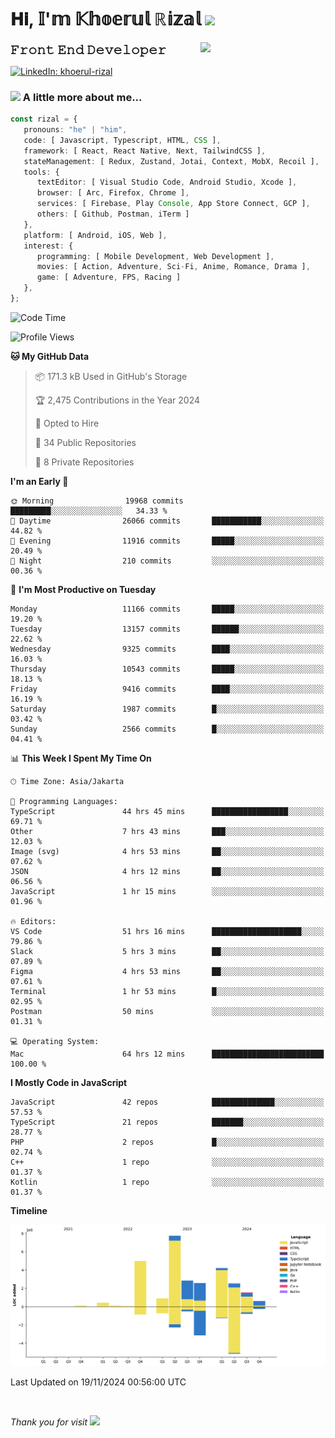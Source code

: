 <h1> 𝐇𝐢, 𝕀'𝕞 𝕂𝕙𝕠𝕖𝕣𝕦𝕝 ℝ𝕚𝕫𝕒𝕝 <img src="https://media.giphy.com/media/mGcNjsfWAjY5AEZNw6/giphy.gif" width="50"></h1>
<img align='right' src="https://media.giphy.com/media/v1.Y2lkPTc5MGI3NjExOWI2ajR2NGJubzBsZHFuaHMwajRrcDNsNXJwOG8yb3F0NjhkNXF4OSZlcD12MV9pbnRlcm5hbF9naWZfYnlfaWQmY3Q9cw/fkZukR450RQ1qnGaq9/giphy.gif" width="200">
<strong style="font-size:20px;">𝙵𝚛𝚘𝚗𝚝 𝙴𝚗𝚍 𝙳𝚎𝚟𝚎𝚕𝚘𝚙𝚎𝚛</strong>
</p></em>

[![LinkedIn: khoerul-rizal](https://img.shields.io/badge/khoerul--rizal-blue?style=flat-square&logo=Linkedin&logoColor=white&link=https://www.linkedin.com/in/khoerul-rizal/)](https://www.linkedin.com/in/khoerul-rizal/)

### <img src="https://media.giphy.com/media/VgCDAzcKvsR6OM0uWg/giphy.gif" width="50"> A little more about me...

```typescript
const rizal = {
   pronouns: "he" | "him",
   code: [ Javascript, Typescript, HTML, CSS ],
   framework: [ React, React Native, Next, TailwindCSS ],
   stateManagement: [ Redux, Zustand, Jotai, Context, MobX, Recoil ],
   tools: {
      textEditor: [ Visual Studio Code, Android Studio, Xcode ],
      browser: [ Arc, Firefox, Chrome ],
      services: [ Firebase, Play Console, App Store Connect, GCP ],
      others: [ Github, Postman, iTerm ]
   },
   platform: [ Android, iOS, Web ],
   interest: {
      programming: [ Mobile Development, Web Development ],
      movies: [ Action, Adventure, Sci-Fi, Anime, Romance, Drama ],
      game: [ Adventure, FPS, Racing ]
   },
};
```

<!--START_SECTION:waka-->
![Code Time](http://img.shields.io/badge/Code%20Time-1%2C602%20hrs%2010%20mins-blue)

![Profile Views](http://img.shields.io/badge/Profile%20Views-5-blue)

**🐱 My GitHub Data** 

> 📦 171.3 kB Used in GitHub's Storage 
 > 
> 🏆 2,475 Contributions in the Year 2024
 > 
> 💼 Opted to Hire
 > 
> 📜 34 Public Repositories 
 > 
> 🔑 8 Private Repositories 
 > 
**I'm an Early 🐤** 

```text
🌞 Morning                19968 commits       █████████░░░░░░░░░░░░░░░░   34.33 % 
🌆 Daytime                26066 commits       ███████████░░░░░░░░░░░░░░   44.82 % 
🌃 Evening                11916 commits       █████░░░░░░░░░░░░░░░░░░░░   20.49 % 
🌙 Night                  210 commits         ░░░░░░░░░░░░░░░░░░░░░░░░░   00.36 % 
```
📅 **I'm Most Productive on Tuesday** 

```text
Monday                   11166 commits       █████░░░░░░░░░░░░░░░░░░░░   19.20 % 
Tuesday                  13157 commits       ██████░░░░░░░░░░░░░░░░░░░   22.62 % 
Wednesday                9325 commits        ████░░░░░░░░░░░░░░░░░░░░░   16.03 % 
Thursday                 10543 commits       █████░░░░░░░░░░░░░░░░░░░░   18.13 % 
Friday                   9416 commits        ████░░░░░░░░░░░░░░░░░░░░░   16.19 % 
Saturday                 1987 commits        █░░░░░░░░░░░░░░░░░░░░░░░░   03.42 % 
Sunday                   2566 commits        █░░░░░░░░░░░░░░░░░░░░░░░░   04.41 % 
```


📊 **This Week I Spent My Time On** 

```text
🕑︎ Time Zone: Asia/Jakarta

💬 Programming Languages: 
TypeScript               44 hrs 45 mins      █████████████████░░░░░░░░   69.71 % 
Other                    7 hrs 43 mins       ███░░░░░░░░░░░░░░░░░░░░░░   12.03 % 
Image (svg)              4 hrs 53 mins       ██░░░░░░░░░░░░░░░░░░░░░░░   07.62 % 
JSON                     4 hrs 12 mins       ██░░░░░░░░░░░░░░░░░░░░░░░   06.56 % 
JavaScript               1 hr 15 mins        ░░░░░░░░░░░░░░░░░░░░░░░░░   01.96 % 

🔥 Editors: 
VS Code                  51 hrs 16 mins      ████████████████████░░░░░   79.86 % 
Slack                    5 hrs 3 mins        ██░░░░░░░░░░░░░░░░░░░░░░░   07.89 % 
Figma                    4 hrs 53 mins       ██░░░░░░░░░░░░░░░░░░░░░░░   07.61 % 
Terminal                 1 hr 53 mins        █░░░░░░░░░░░░░░░░░░░░░░░░   02.95 % 
Postman                  50 mins             ░░░░░░░░░░░░░░░░░░░░░░░░░   01.31 % 

💻 Operating System: 
Mac                      64 hrs 12 mins      █████████████████████████   100.00 % 
```

**I Mostly Code in JavaScript** 

```text
JavaScript               42 repos            ██████████████░░░░░░░░░░░   57.53 % 
TypeScript               21 repos            ███████░░░░░░░░░░░░░░░░░░   28.77 % 
PHP                      2 repos             █░░░░░░░░░░░░░░░░░░░░░░░░   02.74 % 
C++                      1 repo              ░░░░░░░░░░░░░░░░░░░░░░░░░   01.37 % 
Kotlin                   1 repo              ░░░░░░░░░░░░░░░░░░░░░░░░░   01.37 % 
```



**Timeline**

![Lines of Code chart](https://raw.githubusercontent.com/khoerulrizal/khoerulrizal/main/assets/bar_graph.png)


 Last Updated on 19/11/2024 00:56:00 UTC
<!--END_SECTION:waka-->
</details>
<br/>

<em>Thank you for visit</em> <img src="https://media.giphy.com/media/v1.Y2lkPTc5MGI3NjExcHdvNm1qZWtjaGw0ZjdwM3Z3NnY2dHlueTVuODBta2FiY20wM2YybSZlcD12MV9pbnRlcm5hbF9naWZfYnlfaWQmY3Q9cw/tV25tpdKqdFa9x81k2/giphy.gif" width="40">
